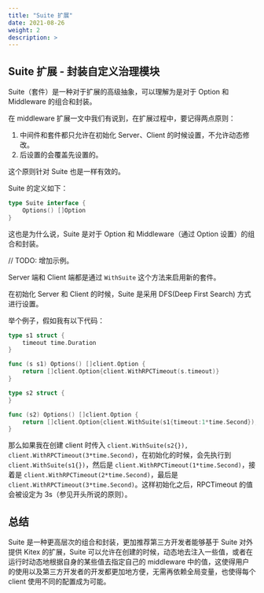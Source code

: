 ```yaml
---
title: "Suite 扩展"
date: 2021-08-26
weight: 2
description: >
---
```


## Suite 扩展 - 封装自定义治理模块

Suite（套件）是一种对于扩展的高级抽象，可以理解为是对于 Option 和 Middleware 的组合和封装。

在 middleware 扩展一文中我们有说到，在扩展过程中，要记得两点原则：

1. 中间件和套件都只允许在初始化 Server、Client 的时候设置，不允许动态修改。
2. 后设置的会覆盖先设置的。

这个原则针对 Suite 也是一样有效的。

Suite 的定义如下：

```go
type Suite interface {
    Options() []Option
}
```

这也是为什么说，Suite 是对于 Option 和 Middleware（通过 Option 设置）的组合和封装。

// TODO: 增加示例。

Server 端和 Client 端都是通过 `WithSuite` 这个方法来启用新的套件。

在初始化 Server 和 Client 的时候，Suite 是采用 DFS(Deep First Search) 方式进行设置。

举个例子，假如我有以下代码：

```go
type s1 struct {
    timeout time.Duration
}

func (s s1) Options() []client.Option {
    return []client.Option{client.WithRPCTimeout(s.timeout)}
}

type s2 struct {
}

func (s2) Options() []client.Option {
    return []client.Option{client.WithSuite(s1{timeout:1*time.Second}), client.WithRPCTimeout(2*time.Second)}
}
```

那么如果我在创建 client 时传入 `client.WithSuite(s2{}), client.WithRPCTimeout(3*time.Second)`，在初始化的时候，会先执行到 `client.WithSuite(s1{})`，然后是 `client.WithRPCTimeout(1*time.Second)`，接着是 `client.WithRPCTimeout(2*time.Second)`，最后是 `client.WithRPCTimeout(3*time.Second)`。这样初始化之后，RPCTimeout 的值会被设定为 3s（参见开头所说的原则）。

## 总结

Suite 是一种更高层次的组合和封装，更加推荐第三方开发者能够基于 Suite 对外提供 Kitex 的扩展，Suite 可以允许在创建的时候，动态地去注入一些值，或者在运行时动态地根据自身的某些值去指定自己的 middleware 中的值，这使得用户的使用以及第三方开发者的开发都更加地方便，无需再依赖全局变量，也使得每个 client 使用不同的配置成为可能。